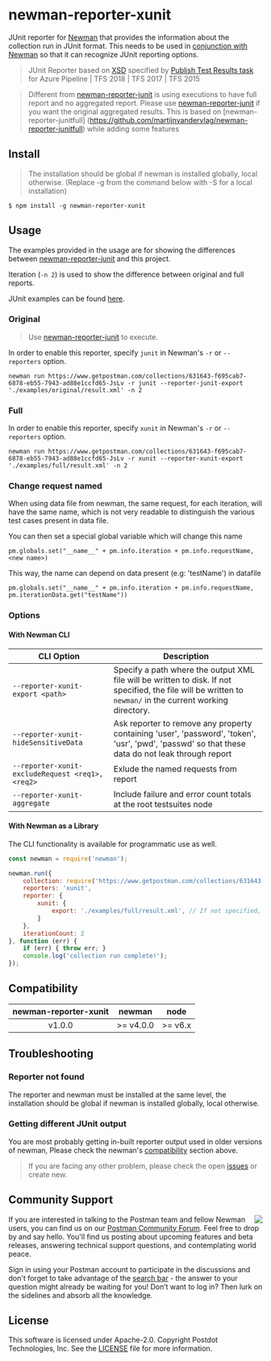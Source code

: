# newman-reporter-xunit
JUnit reporter for [Newman](https://github.com/postmanlabs/newman) that provides the information about the collection run in JUnit format.
This needs to be used in [conjunction with Newman](https://github.com/postmanlabs/newman#external-reporters) so that it can recognize JUnit reporting options.

> JUnit Reporter based on [XSD](https://github.com/windyroad/JUnit-Schema/blob/master/JUnit.xsd) specified by [Publish Test Results task](https://docs.microsoft.com/en-us/azure/devops/pipelines/tasks/test/publish-test-results?view=vsts&tabs=yaml) for Azure Pipeline | TFS 2018 | TFS 2017 | TFS 2015

> Different from [newman-reporter-junit](https://github.com/postmanlabs/newman/blob/develop/lib/reporters/junit/index.js) is using executions to have full report and no aggregated report.
Please use [newman-reporter-junit](https://github.com/postmanlabs/newman/blob/develop/lib/reporters/junit/index.js) if you want the original aggregated results.
This is based on [newman-reporter-junitfull] (https://github.com/martijnvandervlag/newman-reporter-junitfull) while adding some features

## Install
> The installation should be global if newman is installed globally, local otherwise. (Replace -g from the command below with -S for a local installation)

```console
$ npm install -g newman-reporter-xunit
```

## Usage
The examples provided in the usage are for showing the differences between [newman-reporter-junit](https://github.com/postmanlabs/newman/blob/develop/lib/reporters/junit/index.js) and this project.

Iteration (```-n 2```) is used to show the difference between original and full reports.

JUnit examples can be found [here](https://github.com/bhecquet/newman-reporter-xjunit/tree/master/examples).

### Original
> Use [newman-reporter-junit](https://github.com/postmanlabs/newman/blob/develop/lib/reporters/junit/index.js) to execute.

In order to enable this reporter, specify `junit` in Newman's `-r` or `--reporters` option.

```console
newman run https://www.getpostman.com/collections/631643-f695cab7-6878-eb55-7943-ad88e1ccfd65-JsLv -r junit --reporter-junit-export './examples/original/result.xml' -n 2
```

### Full

In order to enable this reporter, specify `xunit` in Newman's `-r` or `--reporters` option.

```console
newman run https://www.getpostman.com/collections/631643-f695cab7-6878-eb55-7943-ad88e1ccfd65-JsLv -r xunit --reporter-xunit-export './examples/full/result.xml' -n 2
```

### Change request named
When using data file from newman, the same request, for each iteration, will have the same name, which is not very readable to distinguish the various test cases present in data file.

You can then set a special global variable which will change this name

```
pm.globals.set("__name__" + pm.info.iteration + pm.info.requestName, <new name>)
```

This way, the name can depend on data present (e.g: 'testName') in datafile

```
pm.globals.set("__name__" + pm.info.iteration + pm.info.requestName, pm.iterationData.get("testName"))
```

### Options

#### With Newman CLI

| CLI Option  | Description       |
|-------------|-------------------|
| `--reporter-xunit-export <path>` | Specify a path where the output XML file will be written to disk. If not specified, the file will be written to `newman/` in the current working directory. |
| `--reporter-xunit-hideSensitiveData` | Ask reporter to remove any property containing 'user', 'password', 'token', 'usr', 'pwd', 'passwd' so that these data do not leak through report |
| `--reporter-xunit-excludeRequest <req1>,<req2>` | Exlude the named requests from report |
| `--reporter-xunit-aggregate` | Include failure and error count totals at the root testsuites node |

#### With Newman as a Library
The CLI functionality is available for programmatic use as well.

```javascript
const newman = require('newman');

newman.run({
    collection: require('https://www.getpostman.com/collections/631643-f695cab7-6878-eb55-7943-ad88e1ccfd65-JsLv'), // can also provide a URL or path to a local JSON file.
    reporters: 'xunit',
    reporter: {
        xunit: {
            export: './examples/full/result.xml', // If not specified, the file will be written to `newman/` in the current working directory.
        }
    },
	iterationCount: 2
}, function (err) {
	if (err) { throw err; }
    console.log('collection run complete!');
});
```

## Compatibility

| **newman-reporter-xunit** | **newman** | **node** |
|:-------------------------:|:----------:|:--------:|
|            v1.0.0         | >= v4.0.0  | >= v6.x  |

## Troubleshooting

### Reporter not found
The reporter and newman must be installed at the same level, the installation should be global if newman is installed globally, local otherwise.

### Getting different JUnit output
You are most probably getting in-built reporter output used in older versions of newman, Please check the newman's [compatibility](#compatibility) section above.

> If you are facing any other problem, please check the open [issues](https://github.com/martijnvandervlag/newman-reporter-xunit/issues) or create new.

## Community Support

<img src="https://avatars1.githubusercontent.com/u/3220138?v=3&s=120" align="right" />
If you are interested in talking to the Postman team and fellow Newman users, you can find us on our <a href="https://community.getpostman.com">Postman Community Forum</a>. Feel free to drop by and say hello. You'll find us posting about upcoming features and beta releases, answering technical support questions, and contemplating world peace.

Sign in using your Postman account to participate in the discussions and don't forget to take advantage of the <a href="https://community.getpostman.com/search?q=newman">search bar</a> - the answer to your question might already be waiting for you! Don’t want to log in? Then lurk on the sidelines and absorb all the knowledge.


## License
This software is licensed under Apache-2.0. Copyright Postdot Technologies, Inc. See the [LICENSE](LICENSE) file for more information.